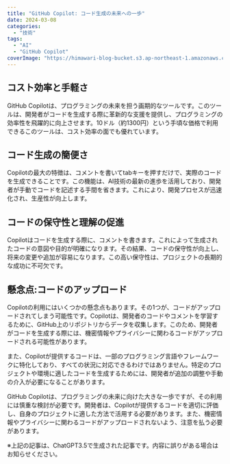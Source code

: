 ```yaml
---
title: "GitHub Copilot: コード生成の未来への一歩"
date: 2024-03-08
categories: 
  - "技術"
tags: 
  - "AI"
  - "GitHub Copilot"
coverImage: "https://himawari-blog-bucket.s3.ap-northeast-1.amazonaws.com/posts/images/IMG_5543.jpeg"
---
```


## コスト効率と手軽さ

GitHub Copilotは、プログラミングの未来を担う画期的なツールです。このツールは、開発者がコードを生成する際に革新的な支援を提供し、プログラミングの効率性を飛躍的に向上させます。10ドル（約1300円）という手頃な価格で利用できるこのツールは、コスト効率の面でも優れています。

## コード生成の簡便さ

Copilotの最大の特徴は、コメントを書いてtabキーを押すだけで、実際のコードを生成できることです。この機能は、AI技術の最新の進歩を活用しており、開発者が手動でコードを記述する手間を省きます。これにより、開発プロセスが迅速化され、生産性が向上します。

## コードの保守性と理解の促進

Copilotはコードを生成する際に、コメントを書きます。これによって生成されたコードの意図や目的が明確になります。その結果、コードの保守性が向上し、将来の変更や追加が容易になります。この高い保守性は、プロジェクトの長期的な成功に不可欠です。

## 懸念点:コードのアップロード

Copilotの利用にはいくつかの懸念点もあります。その1つが、コードがアップロードされてしまう可能性です。Copilotは、開発者のコードやコメントを学習するために、GitHub上のリポジトリからデータを収集します。このため、開発者がコードを生成する際には、機密情報やプライバシーに関わるコードがアップロードされる可能性があります。

また、Copilotが提供するコードは、一部のプログラミング言語やフレームワークに特化しており、すべての状況に対応できるわけではありません。特定のプロジェクトや環境に適したコードを生成するためには、開発者が追加の調整や手動の介入が必要になることがあります。

GitHub Copilotは、プログラミングの未来に向けた大きな一歩ですが、その利用には慎重な検討が必要です。開発者は、Copilotが提供するコードを適切に評価し、自身のプロジェクトに適した方法で活用する必要があります。また、機密情報やプライバシーに関わるコードがアップロードされないよう、注意を払う必要があります。

※上記の記事は、ChatGPT3.5で生成された記事です。内容に誤りがある場合はお知らせください。
